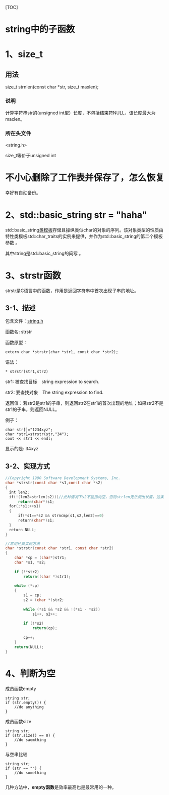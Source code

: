[TOC]

# string中的子函数

# 1、size_t

## 用法

size_t strnlen(const char *str, size_t maxlen);

### 说明

计算字符串str的(unsigned int型）长度，不包括结束符NULL，该长度最大为maxlen。

### 所在头文件

<string.h>



size_t等价于unsigned int



# 不小心删除了工作表并保存了，怎么恢复

幸好有自动备份。

# 2、std::basic_string<char> str = "haha"

 std::basic_string[类模板](https://baike.baidu.com/item/类模板)存储且操纵类似char的对象的序列。该对象类型的性质由特性类模板std::char_traits的实例来提供，并作为std::basic_string的第二个模板参数 。

 其中string是std::basic_string<T>的简写 。 

# 3、strstr函数



strstr是C语言中的函数，作用是返回字符串中首次出现子串的地址。

## 3-1、描述

包含文件：[string.h](https://baike.baidu.com/item/string.h)

函数名: strstr

函数原型：

```
extern char *strstr(char *str1, const char *str2);
```

语法：

```
* strstr(str1,str2)
```

str1: 被查找目标　string expression to search.

str2: 要查找对象　The string expression to find.

返回值：若str2是str1的子串，则返回str2在str1的首次出现的地址；如果str2不是str1的子串，则返回NULL。

例子：

```
char str[]="1234xyz";
char *str1=strstr(str,"34");
cout << str1 << endl;
```

显示的是: 34xyz

## 3-2、实现方式

```c
//Copyright 1990 Software Development Systems, Inc.
char *strstr(const char *s1,const char *s2)
{
　int len2;
　if(!(len2=strlen(s2)))//此种情况下s2不能指向空，否则strlen无法测出长度，这条语句错误
　    return(char*)s1;
　for(;*s1;++s1)
　{
    　if(*s1==*s2 && strncmp(s1,s2,len2)==0)
    　return(char*)s1;
　}
　return NULL;
}

//常用经典实现方法
char *strstr(const char *str1, const char *str2)
{
    char *cp = (char*)str1;
    char *s1, *s2;
 
    if (!*str2)
        return((char *)str1);
 
    while (*cp)
    {
        s1 = cp;
        s2 = (char *)str2;
 
        while (*s1 && *s2 && !(*s1 - *s2))
            s1++, s2++;
 
        if (!*s2)
            return(cp);
 
        cp++;
    }
    return(NULL);
}
```

# 4、判断为空

成员函数empty

```
string str;
if (str.empty()) {
	//do anything
}
```

成员函数size

```
string str;
if (str.size() == 0) {
	//do saomthing
}
```

与空串比较

```
string str;
if (str == "") {
	//do something
}
```

几种方法中，**empty函数**是效率最高也是最常用的一种。

